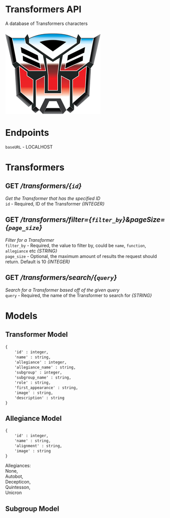 # Transformers API
A database of Transformers characters

![Transformers](logo.png)

# Endpoints
`baseURL` - LOCALHOST

# Transformers

## **GET** */transformers/{`id`}* <br>
*Get the Transformer that has the specified ID* <br>
`id` - Required, ID of the Transformer *{INTEGER}*

## **GET** */transformers/filter={`filter_by`}&pageSize={`page_size`}* <br>
*Filter for a Transformer* <br>
`filter_by` - Required, the value to filter by, could be `name`, `function`, `allegiance` etc *{STRING}* <br>
`page_size` - Optional, the maximum amount of results the request should return. Default is 10 *{INTEGER}*

## **GET** */transformers/search/{`query`}* <br>
*Search for a Transformer based off of the given query* <br>
`query` - Required, the name of the Transformer to search for *{STRING}*

# Models

## Transformer Model

```
{
	'id' : integer,
	'name' : string,
	'allegiance' : integer,
	'allegiance_name' : string,
	'subgroup' : integer,
	'subgroup_name' : string,
	'role' : string,
	'first_appearance' : string,
	'image' : string,
	'description' : string
}
```

## Allegiance Model
```
{
	'id' : integer,
	'name' : string,
	'alignment' : string,
	'image' : string
}
```

Allegiances: <br>
	None, <br>
	Autobot, <br>
	Decepticon, <br>
	Quintesson, <br>
	Unicron

## Subgroup Model
